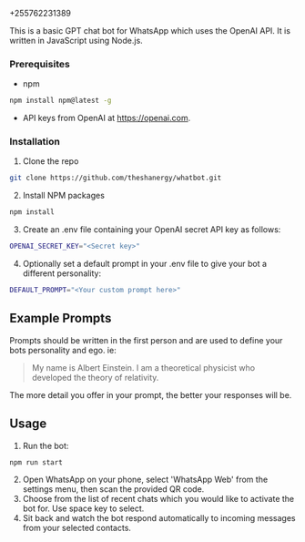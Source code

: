 +255762231389

This is a basic GPT chat bot for WhatsApp which uses the OpenAI API. It is written in JavaScript using Node.js.


### Prerequisites

* npm
```sh
npm install npm@latest -g
```
* API keys from OpenAI at https://openai.com.


### Installation

1. Clone the repo
```sh
git clone https://github.com/theshanergy/whatbot.git
```
2. Install NPM packages
```sh
npm install
```
3. Create an .env file containing your OpenAI secret API key as follows:
```sh
OPENAI_SECRET_KEY="<Secret key>"
```
4. Optionally set a default prompt in your .env file to give your bot a different personality:
```sh
DEFAULT_PROMPT="<Your custom prompt here>"
```


## Example Prompts

Prompts should be written in the first person and are used to define your bots personality and ego. ie:

> My name is Albert Einstein. I am a theoretical physicist who developed the theory of relativity.

The more detail you offer in your prompt, the better your responses will be.


## Usage

1. Run the bot:
```sh
npm run start
```
2. Open WhatsApp on your phone, select 'WhatsApp Web' from the settings menu, then scan the provided QR code.
3. Choose from the list of recent chats which you would like to activate the bot for. Use space key to select.
4. Sit back and watch the bot respond automatically to incoming messages from your selected contacts.
